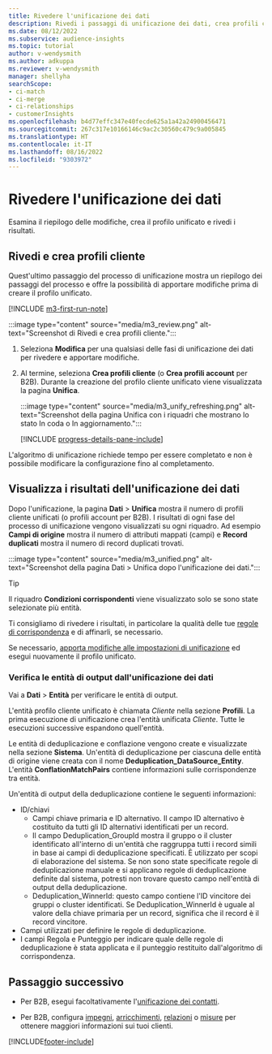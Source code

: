 ```yaml
---
title: Rivedere l'unificazione dei dati
description: Rivedi i passaggi di unificazione dei dati, crea profili cliente unificati ed esamina i risultati
ms.date: 08/12/2022
ms.subservice: audience-insights
ms.topic: tutorial
author: v-wendysmith
ms.author: adkuppa
ms.reviewer: v-wendysmith
manager: shellyha
searchScope:
- ci-match
- ci-merge
- ci-relationships
- customerInsights
ms.openlocfilehash: b4d77effc347e40fecde625a1a42a24900456471
ms.sourcegitcommit: 267c317e10166146c9ac2c30560c479c9a005845
ms.translationtype: HT
ms.contentlocale: it-IT
ms.lasthandoff: 08/16/2022
ms.locfileid: "9303972"
---
```

# <a name="review-data-unification"></a>Rivedere l'unificazione dei dati

Esamina il riepilogo delle modifiche, crea il profilo unificato e rivedi i risultati.

## <a name="review-and-create-customer-profiles"></a>Rivedi e crea profili cliente

Quest'ultimo passaggio del processo di unificazione mostra un riepilogo dei passaggi del processo e offre la possibilità di apportare modifiche prima di creare il profilo unificato.

[!INCLUDE [m3-first-run-note](includes/m3-first-run-note.md)]

:::image type="content" source="media/m3_review.png" alt-text="Screenshot di Rivedi e crea profili cliente.":::

1. Seleziona **Modifica** per una qualsiasi delle fasi di unificazione dei dati per rivedere e apportare modifiche.

1. Al termine, seleziona **Crea profili cliente** (o **Crea profili account** per B2B). Durante la creazione del profilo cliente unificato viene visualizzata la pagina **Unifica**.

   :::image type="content" source="media/m3_unify_refreshing.png" alt-text="Screenshot della pagina Unifica con i riquadri che mostrano lo stato In coda o In aggiornamento.":::

   [!INCLUDE [progress-details-pane-include](includes/progress-details-pane.md)]

L'algoritmo di unificazione richiede tempo per essere completato e non è possibile modificare la configurazione fino al completamento.

## <a name="view-the-results-of-data-unification"></a>Visualizza i risultati dell'unificazione dei dati

Dopo l'unificazione, la pagina **Dati** > **Unifica** mostra il numero di profili cliente unificati (o profili account per B2B). I risultati di ogni fase del processo di unificazione vengono visualizzati su ogni riquadro. Ad esempio **Campi di origine** mostra il numero di attributi mappati (campi) e **Record duplicati** mostra il numero di record duplicati trovati.

:::image type="content" source="media/m3_unified.png" alt-text="Screenshot della pagina Dati > Unifica dopo l'unificazione dei dati.":::

> [!TIP]
> Il riquadro **Condizioni corrispondenti** viene visualizzato solo se sono state selezionate più entità.

Ti consigliamo di rivedere i risultati, in particolare la qualità delle tue [regole di corrispondenza](data-unification-update.md#manage-match-rules) e di affinarli, se necessario.

Se necessario, [apporta modifiche alle impostazioni di unificazione](data-unification-update.md) ed esegui nuovamente il profilo unificato.

### <a name="verify-output-entities-from-data-unification"></a>Verifica le entità di output dall'unificazione dei dati

Vai a **Dati** > **Entità** per verificare le entità di output.

L'entità profilo cliente unificato è chiamata *Cliente* nella sezione **Profili**. La prima esecuzione di unificazione crea l'entità unificata *Cliente*. Tutte le esecuzioni successive espandono quell'entità.

Le entità di deduplicazione e conflazione vengono create e visualizzate nella sezione **Sistema**. Un'entità di deduplicazione per ciascuna delle entità di origine viene creata con il nome **Deduplication_DataSource_Entity**. L'entità **ConflationMatchPairs** contiene informazioni sulle corrispondenze tra entità.

Un'entità di output della deduplicazione contiene le seguenti informazioni:
- ID/chiavi
  - Campi chiave primaria e ID alternativo. Il campo ID alternativo è costituito da tutti gli ID alternativi identificati per un record.
  - Il campo Deduplication_GroupId mostra il gruppo o il cluster identificato all'interno di un'entità che raggruppa tutti i record simili in base ai campi di deduplicazione specificati. È utilizzato per scopi di elaborazione del sistema. Se non sono state specificate regole di deduplicazione manuale e si applicano regole di deduplicazione definite dal sistema, potresti non trovare questo campo nell'entità di output della deduplicazione.
  - Deduplication_WinnerId: questo campo contiene l'ID vincitore dei gruppi o cluster identificati. Se Deduplication_WinnerId è uguale al valore della chiave primaria per un record, significa che il record è il record vincitore.
- Campi utilizzati per definire le regole di deduplicazione.
- I campi Regola e Punteggio per indicare quale delle regole di deduplicazione è stata applicata e il punteggio restituito dall'algoritmo di corrispondenza.

## <a name="next-step"></a>Passaggio successivo

- Per B2B, esegui facoltativamente l'[unificazione dei contatti](data-unification-contacts.md).

- Per B2B, configura [impegni](activities.md), [arricchimenti](enrichment-hub.md), [relazioni](relationships.md) o [misure](measures.md) per ottenere maggiori informazioni sui tuoi clienti.

[!INCLUDE[footer-include](includes/footer-banner.md)]
